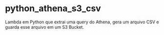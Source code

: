 # python_athena_s3_csv
Lambda em Python que extrai uma query do Athena, gera um arquivo CSV e guarda esse arquivo em um S3 Bucket.
